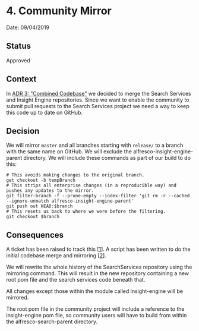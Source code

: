 # 4. Community Mirror

Date: 09/04/2019

## Status

Approved

## Context

In [ADR 3: "Combined Codebase"](0003-combined-codebase.md) we decided to merge the Search Services and Insight Engine
repositories.  Since we want to enable the community to submit pull requests to the Search Services project we need a
way to keep this code up to date on GitHub.

## Decision

We will mirror `master` and all branches starting with `release/` to a branch with the same name on GitHub.  We will
exclude the alfresco-insight-engine-parent directory. We will include these commands as part of our build to do this:

```
# This avoids making changes to the original branch.
get checkout -b tempBranch
# This strips all enterprise changes (in a reproducible way) and pushes any updates to the mirror.
git filter-branch -f --prune-empty --index-filter 'git rm -r --cached --ignore-unmatch alfresco-insight-engine-parent'
git push out HEAD:$branch
# This resets us back to where we were before the filtering.
git checkout $branch
```

## Consequences

A ticket has been raised to track this [[1]]. A script has been written to do the initial codebase merge and
mirroring [[2]].

We will rewrite the whole history of the SearchServices repository using the mirroring command. This will result in the
new repository containing a new root pom file and the search services code beneath that.

All changes except those within the module called insight-engine will be mirrored.

The root pom file in the community project will include a reference to the insight-engine pom file, so community users
will have to build from within the alfresco-search-parent directory. 

[1]: https://issues.alfresco.com/jira/browse/SEARCH-1397
[2]: https://git.alfresco.com/search_discovery/combinerScript/blob/master/combineSearch.sh
